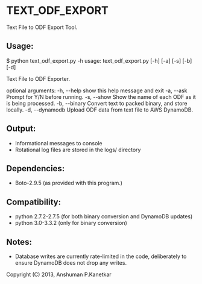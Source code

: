 
TEXT_ODF_EXPORT
=================

Text File to ODF Export Tool.

Usage:
-------

$ python text_odf_export.py -h
usage: text_odf_export.py [-h] [-a] [-s] [-b] [-d]

Text File to ODF Exporter.

optional arguments:
  -h, --help      show this help message and exit
  -a, --ask       Prompt for Y/N before running.
  -s, --show      Show the name of each ODF as it is being processed.
  -b, --binary    Convert text to packed binary, and store locally.
  -d, --dynamodb  Upload ODF data from text file to AWS DynamoDB.

Output:
--------
- Informational messages to console
- Rotational log files are stored in the logs/ directory

Dependencies:
--------------

- Boto-2.9.5 (as provided with this program.)

Compatibility:
---------------

- python 2.7.2-2.7.5 (for both binary conversion and DynamoDB updates)
- python 3.0-3.3.2 (only for binary conversion)

Notes:
--------

- Database writes are currently rate-limited in the code, deliberately to
ensure DynamoDB does not drop any writes.

Copyright (C) 2013, Anshuman P.Kanetkar
